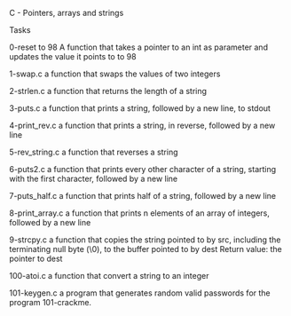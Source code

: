 C - Pointers, arrays and strings

Tasks

0-reset to 98
A function that takes a pointer to an int as parameter and updates the value it points to to 98

1-swap.c
a function that swaps the values of two integers

2-strlen.c
a function that returns the length of a string

3-puts.c
a function that prints a string, followed by a new line, to stdout

4-print_rev.c
a function that prints a string, in reverse, followed by a new line

5-rev_string.c
a function that reverses a string

6-puts2.c
 a function that prints every other character of a string, starting with the first character, followed by a new line

7-puts_half.c
a function that prints half of a string, followed by a new line

8-print_array.c
a function that prints n elements of an array of integers, followed by a new line

9-strcpy.c
a function that copies the string pointed to by src, including the terminating null byte (\0), to the buffer pointed to by dest
Return value: the pointer to dest

100-atoi.c
a function that convert a string to an integer

101-keygen.c
a program that generates random valid passwords for the program 101-crackme.
